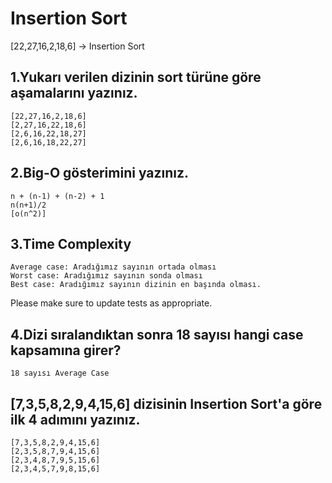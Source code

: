 # Insertion Sort

[22,27,16,2,18,6] -> Insertion Sort

## 1.Yukarı verilen dizinin sort türüne göre aşamalarını yazınız.

```
[22,27,16,2,18,6]
[2,27,16,22,18,6]
[2,6,16,22,18,27]
[2,6,16,18,22,27]
```

## 2.Big-O gösterimini yazınız.

```
n + (n-1) + (n-2) + 1
n(n+1)/2
[o(n^2)]
```

## 3.Time Complexity

```
Average case: Aradığımız sayının ortada olması
Worst case: Aradığımız sayının sonda olması
Best case: Aradığımız sayının dizinin en başında olması.
```

Please make sure to update tests as appropriate.

## 4.Dizi sıralandıktan sonra 18 sayısı hangi case kapsamına girer?

```
18 sayısı Average Case
```

## [7,3,5,8,2,9,4,15,6] dizisinin Insertion Sort'a göre ilk 4 adımını yazınız.

```
[7,3,5,8,2,9,4,15,6]
[2,3,5,8,7,9,4,15,6]
[2,3,4,8,7,9,5,15,6]
[2,3,4,5,7,9,8,15,6]
```
